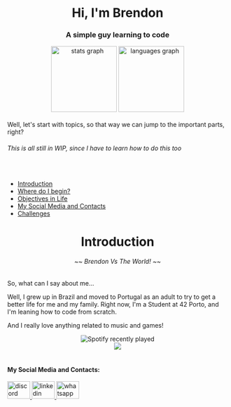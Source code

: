 <h1 align="center">Hi, I'm Brendon</h1>
<h3 align="center">A simple guy learning to code</h3>
<div align="center">
  <img src="https://github-readme-stats.vercel.app/api?username=brennm2&hide_title=false&hide_rank=false&show_icons=true&include_all_commits=true&count_private=true&disable_animations=false&theme=dracula&locale=en&hide_border=false&order=1" height="150" alt="stats graph"  />
  <img src="https://github-readme-stats.vercel.app/api/top-langs?username=brennm2&locale=en&hide_title=false&layout=compact&card_width=320&langs_count=5&theme=dracula&hide_border=false&order=2" height="150" alt="languages graph"  />
</div>
<br>
Well, let's start with topics, so that way we can jump to the important parts, right?

###### <em> This is all still in WIP, since I have to learn how to do this too</em>
<br>


  - [Introduction](#introduction)
  - [Where do I begin?](#social)
  - [Objectives in Life](#objectives-in-life)
  - [My Social Media and Contacts](#my-social-media-and-contacts)
  - [Challenges](#challenges)

<a id="introduction"></a>
<h1 align="center" id="introduction">Introduction</h1> 
<h6 align="center">~~ Brendon Vs The World! ~~</h6>

So, what can I say about me...

Well, I grew up in Brazil and moved to Portugal as an adult to try to get a better life for me and my family. Right now, I'm a Student at 42 Porto, and I'm leaning how to code from scratch.

And I really love anything related to music and games!

<div align="center">
  <img src="https://spotify-recently-played-readme.vercel.app/api?user=the_smokerbr" alt="Spotify recently played"/>
  <br>
  <img src="https://github-readme-steam-status.vercel.app/status/?steamid=76561198067860521&show_in_game_bg=true&show_recent_game_bg=true"/>
</div>
<div align="left">

<br>

#### My Social Media and Contacts:
  
  <a href="https:discordapp.com/users/20253740410667008" target="_blank">
    <img src="https://raw.githubusercontent.com/maurodesouza/profile-readme-generator/master/src/assets/icons/social/discord/default.svg" width="52" height="40" alt="discord logo"  />
  </a>
  <a href="https://www.linkedin.com/in/brendon-vianna/" target="_blank">
    <img src="https://raw.githubusercontent.com/maurodesouza/profile-readme-generator/master/src/assets/icons/social/linkedin/default.svg" width="52" height="40" alt="linkedin logo"  />
  </a>
  <a href="+351 927 304 371" target="_blank">
    <img src="https://raw.githubusercontent.com/maurodesouza/profile-readme-generator/master/src/assets/icons/social/whatsapp/default.svg" width="52" height="40" alt="whatsapp logo"  />
  </a>
</div>
</div>

<!---
brennm2/brennm2 is a ✨ special ✨ repository because its `README.md` (this file) appears on your GitHub profile.
You can click the Preview link to take a look at your changes.
--->
